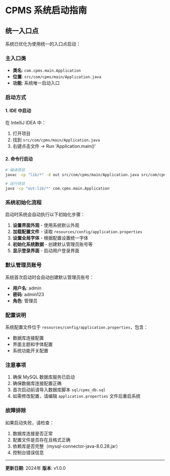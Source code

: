 # CPMS 系统启动指南

## 统一入口点

系统已优化为使用统一的入口点启动：

### 主入口类
- **类名**: `com.cpms.main.Application`
- **位置**: `src/com/cpms/main/Application.java`
- **功能**: 系统唯一启动入口

### 启动方式

#### 1. IDE 中启动
在 IntelliJ IDEA 中：
1. 打开项目
2. 找到 `src/com/cpms/main/Application.java`
3. 右键点击文件 → Run 'Application.main()'

#### 2. 命令行启动
```bash
# 编译项目
javac -cp "lib/*" -d out src/com/cpms/main/Application.java src/com/cpms/**/*.java

# 运行项目
java -cp "out:lib/*" com.cpms.main.Application
```

### 系统初始化流程

启动时系统会自动执行以下初始化步骤：

1. **设置界面外观** - 使用系统默认外观
2. **加载配置文件** - 读取 `resources/config/application.properties`
3. **设置全局字体** - 根据配置设置统一字体
4. **初始化系统数据** - 创建默认管理员账号等
5. **显示登录界面** - 启动用户登录界面

### 默认管理员账号

系统首次启动时会自动创建默认管理员账号：
- **用户名**: admin
- **密码**: admin123
- **角色**: 管理员

### 配置说明

系统配置文件位于 `resources/config/application.properties`，包含：
- 数据库连接配置
- 界面主题和字体配置
- 系统功能开关配置

### 注意事项

1. 确保 MySQL 数据库服务已启动
2. 确保数据库连接配置正确
3. 首次启动前请导入数据库脚本 `sql/cpms_db.sql`
4. 如需修改配置，请编辑 `application.properties` 文件后重启系统

### 故障排除

如果启动失败，请检查：
1. 数据库连接是否正常
2. 配置文件是否存在且格式正确
3. 依赖库是否完整（mysql-connector-java-8.0.28.jar）
4. 控制台错误信息

---

**更新日期**: 2024年
**版本**: v1.0.0